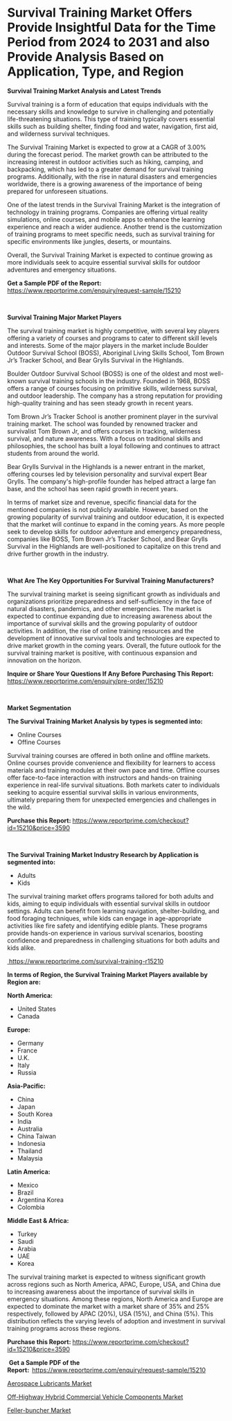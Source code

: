 <p><h1>Survival Training Market Offers Provide Insightful Data for the Time Period from 2024 to 2031 and also Provide Analysis Based on Application, Type, and Region</h1></p><p><strong>Survival Training Market Analysis and Latest Trends</strong></p>
<p><p>Survival training is a form of education that equips individuals with the necessary skills and knowledge to survive in challenging and potentially life-threatening situations. This type of training typically covers essential skills such as building shelter, finding food and water, navigation, first aid, and wilderness survival techniques.</p><p>The Survival Training Market is expected to grow at a CAGR of 3.00% during the forecast period. The market growth can be attributed to the increasing interest in outdoor activities such as hiking, camping, and backpacking, which has led to a greater demand for survival training programs. Additionally, with the rise in natural disasters and emergencies worldwide, there is a growing awareness of the importance of being prepared for unforeseen situations.</p><p>One of the latest trends in the Survival Training Market is the integration of technology in training programs. Companies are offering virtual reality simulations, online courses, and mobile apps to enhance the learning experience and reach a wider audience. Another trend is the customization of training programs to meet specific needs, such as survival training for specific environments like jungles, deserts, or mountains.</p><p>Overall, the Survival Training Market is expected to continue growing as more individuals seek to acquire essential survival skills for outdoor adventures and emergency situations.</p></p>
<p><strong>Get a Sample PDF of the Report:&nbsp;</strong> <a href="https://www.reportprime.com/enquiry/request-sample/15210">https://www.reportprime.com/enquiry/request-sample/15210</a></p>
<p>&nbsp;</p>
<p><strong>Survival Training Major Market Players</strong></p>
<p><p>The survival training market is highly competitive, with several key players offering a variety of courses and programs to cater to different skill levels and interests. Some of the major players in the market include Boulder Outdoor Survival School (BOSS), Aboriginal Living Skills School, Tom Brown Jr’s Tracker School, and Bear Grylls Survival in the Highlands.</p><p>Boulder Outdoor Survival School (BOSS) is one of the oldest and most well-known survival training schools in the industry. Founded in 1968, BOSS offers a range of courses focusing on primitive skills, wilderness survival, and outdoor leadership. The company has a strong reputation for providing high-quality training and has seen steady growth in recent years.</p><p>Tom Brown Jr’s Tracker School is another prominent player in the survival training market. The school was founded by renowned tracker and survivalist Tom Brown Jr, and offers courses in tracking, wilderness survival, and nature awareness. With a focus on traditional skills and philosophies, the school has built a loyal following and continues to attract students from around the world.</p><p>Bear Grylls Survival in the Highlands is a newer entrant in the market, offering courses led by television personality and survival expert Bear Grylls. The company's high-profile founder has helped attract a large fan base, and the school has seen rapid growth in recent years.</p><p>In terms of market size and revenue, specific financial data for the mentioned companies is not publicly available. However, based on the growing popularity of survival training and outdoor education, it is expected that the market will continue to expand in the coming years. As more people seek to develop skills for outdoor adventure and emergency preparedness, companies like BOSS, Tom Brown Jr’s Tracker School, and Bear Grylls Survival in the Highlands are well-positioned to capitalize on this trend and drive further growth in the industry.</p></p>
<p>&nbsp;</p>
<p><strong>What Are The Key Opportunities For Survival Training Manufacturers?</strong></p>
<p><p>The survival training market is seeing significant growth as individuals and organizations prioritize preparedness and self-sufficiency in the face of natural disasters, pandemics, and other emergencies. The market is expected to continue expanding due to increasing awareness about the importance of survival skills and the growing popularity of outdoor activities. In addition, the rise of online training resources and the development of innovative survival tools and technologies are expected to drive market growth in the coming years. Overall, the future outlook for the survival training market is positive, with continuous expansion and innovation on the horizon.</p></p>
<p><strong>Inquire or Share Your Questions If Any Before Purchasing This Report:</strong> <a href="https://www.reportprime.com/enquiry/pre-order/15210">https://www.reportprime.com/enquiry/pre-order/15210</a></p>
<p>&nbsp;</p>
<p><strong>Market Segmentation</strong></p>
<p><strong>The Survival Training Market Analysis by types is segmented into:</strong></p>
<p><ul><li>Online Courses</li><li>Offine Courses</li></ul></p>
<p><p>Survival training courses are offered in both online and offline markets. Online courses provide convenience and flexibility for learners to access materials and training modules at their own pace and time. Offline courses offer face-to-face interaction with instructors and hands-on training experience in real-life survival situations. Both markets cater to individuals seeking to acquire essential survival skills in various environments, ultimately preparing them for unexpected emergencies and challenges in the wild.</p></p>
<p><strong>Purchase this Report:&nbsp;</strong><a href="https://www.reportprime.com/checkout?id=15210&price=3590">https://www.reportprime.com/checkout?id=15210&price=3590</a></p>
<p>&nbsp;</p>
<p><strong>The Survival Training Market Industry Research by Application is segmented into:</strong></p>
<p><ul><li>Adults</li><li>Kids</li></ul></p>
<p><p>The survival training market offers programs tailored for both adults and kids, aiming to equip individuals with essential survival skills in outdoor settings. Adults can benefit from learning navigation, shelter-building, and food foraging techniques, while kids can engage in age-appropriate activities like fire safety and identifying edible plants. These programs provide hands-on experience in various survival scenarios, boosting confidence and preparedness in challenging situations for both adults and kids alike.</p></p>
<p><a href="https://www.reportprime.com/survival-training-r15210">&nbsp;https://www.reportprime.com/survival-training-r15210</a></p>
<p><strong>In terms of Region, the Survival Training Market Players available by Region are:</strong></p>
<p>
    <p> <strong> North America: </strong>
        <ul>
            <li>United States</li>
            <li>Canada</li>
        </ul>
        </p> 
    <p> <strong> Europe: </strong>
        <ul>
            <li>Germany</li>
            <li>France</li>
            <li>U.K.</li>
            <li>Italy</li>
            <li>Russia</li>
        </ul>
        </p> 
    <p> <strong> Asia-Pacific: </strong>
        <ul>
            <li>China</li>
            <li>Japan</li>
            <li>South Korea</li>
            <li>India</li>
            <li>Australia</li>
            <li>China Taiwan</li>
            <li>Indonesia</li>
            <li>Thailand</li>
            <li>Malaysia</li>
        </ul>
        </p> 
    <p> <strong> Latin America: </strong>
        <ul>
            <li>Mexico</li>
            <li>Brazil</li>
            <li>Argentina Korea</li>
            <li>Colombia</li>
        </ul>
        </p> 
    <p> <strong> Middle East & Africa: </strong>
        <ul>
            <li>Turkey</li>
            <li>Saudi</li>
            <li>Arabia</li>
            <li>UAE</li>
            <li>Korea</li>
        </ul>
    </p>
    </p>
<p><p>The survival training market is expected to witness significant growth across regions such as North America, APAC, Europe, USA, and China due to increasing awareness about the importance of survival skills in emergency situations. Among these regions, North America and Europe are expected to dominate the market with a market share of 35% and 25% respectively, followed by APAC (20%), USA (15%), and China (5%). This distribution reflects the varying levels of adoption and investment in survival training programs across these regions.</p></p>
<p><strong>Purchase this Report: </strong><a href="https://www.reportprime.com/checkout?id=15210&price=3590">https://www.reportprime.com/checkout?id=15210&price=3590</a></p>
<p>&nbsp;<strong>Get a Sample PDF of the Report:&nbsp;&nbsp;</strong><a href="https://www.reportprime.com/enquiry/request-sample/15210">https://www.reportprime.com/enquiry/request-sample/15210</a></p>
<p><strong></strong></p>
<p><p><a href="https://www.linkedin.com/pulse/aerospace-lubricants-industry-analysis-report-its-market-size-jfdae">Aerospace Lubricants Market</a></p><p><a href="https://www.linkedin.com/pulse/off-highway-hybrid-commercial-vehicle-components-market-size-awmwe">Off-Highway Hybrid Commercial Vehicle Components Market</a></p><p><a href="https://www.linkedin.com/pulse/global-feller-buncher-market-share-growth-opportunities-size-kth0c">Feller-buncher Market</a></p></p>